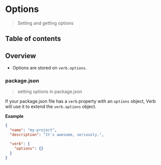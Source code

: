 # Options

> Setting and getting options

## Table of contents

<!-- toc -->

## Overview

- Options are stored on `verb.options`.


### package.json

> setting options in package.json

If your package.json file has a `verb` property with an `options` object, Verb will use it to extend the `verb.options` object.

**Example**

```json
{ 
  "name": "my-project",
  "description": "It's awesome, seriously.",

  "verb": {
    "options": {}
  }
}
```